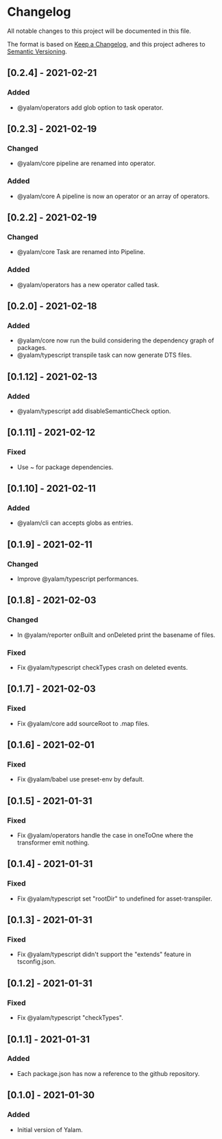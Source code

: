 # Changelog

All notable changes to this project will be documented in this file.

The format is based on [Keep a Changelog](https://keepachangelog.com/en/1.0.0/),
and this project adheres to [Semantic Versioning](https://semver.org/spec/v2.0.0.html).

## [0.2.4] - 2021-02-21

### Added

- @yalam/operators add glob option to task operator.

## [0.2.3] - 2021-02-19

### Changed

- @yalam/core pipeline are renamed into operator.

### Added

- @yalam/core A pipeline is now an operator or an array of operators.

## [0.2.2] - 2021-02-19

### Changed

- @yalam/core Task are renamed into Pipeline.

### Added

- @yalam/operators has a new operator called task.

## [0.2.0] - 2021-02-18

### Added

- @yalam/core now run the build considering the dependency graph of packages.
- @yalam/typescript transpile task can now generate DTS files.

## [0.1.12] - 2021-02-13

### Added

- @yalam/typescript add disableSemanticCheck option.

## [0.1.11] - 2021-02-12

### Fixed

- Use ~ for package dependencies.

## [0.1.10] - 2021-02-11

### Added

- @yalam/cli can accepts globs as entries.

## [0.1.9] - 2021-02-11

### Changed

- Improve @yalam/typescript performances.

## [0.1.8] - 2021-02-03

### Changed

- In @yalam/reporter onBuilt and onDeleted print the basename of files.

### Fixed

- Fix @yalam/typescript checkTypes crash on deleted events.

## [0.1.7] - 2021-02-03

### Fixed

- Fix @yalam/core add sourceRoot to .map files.

## [0.1.6] - 2021-02-01

### Fixed

- Fix @yalam/babel use preset-env by default.

## [0.1.5] - 2021-01-31

### Fixed

- Fix @yalam/operators handle the case in oneToOne where the transformer emit nothing.

## [0.1.4] - 2021-01-31

### Fixed

- Fix @yalam/typescript set "rootDir" to undefined for asset-transpiler.

## [0.1.3] - 2021-01-31

### Fixed

- Fix @yalam/typescript didn't support the "extends" feature in tsconfig.json.

## [0.1.2] - 2021-01-31

### Fixed

- Fix @yalam/typescript "checkTypes".

## [0.1.1] - 2021-01-31

### Added

- Each package.json has now a reference to the github repository.

## [0.1.0] - 2021-01-30

### Added

- Initial version of Yalam.
